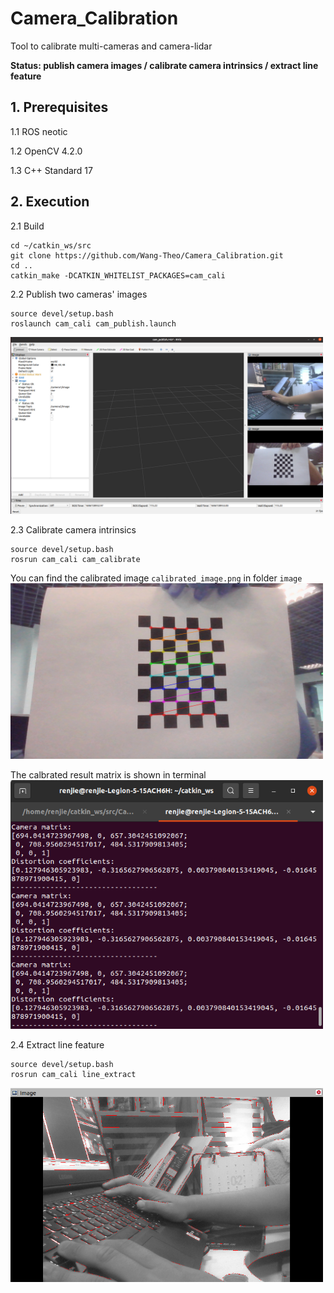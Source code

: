 # Camera_Calibration

Tool to calibrate multi-cameras and camera-lidar

**Status: publish camera images / calibrate camera intrinsics / extract line feature**

## 1. Prerequisites
1.1 ROS neotic

1.2 OpenCV 4.2.0

1.3 C++ Standard 17

## 2. Execution
2.1 Build
```
cd ~/catkin_ws/src
git clone https://github.com/Wang-Theo/Camera_Calibration.git
cd ..
catkin_make -DCATKIN_WHITELIST_PACKAGES=cam_cali
```

2.2 Publish two cameras' images
```
source devel/setup.bash
roslaunch cam_cali cam_publish.launch 
```
<img src="https://github.com/Wang-Theo/Camera_Calibration/blob/master/image/cam_publish_.png" width="500" alt="image_publish"/>

2.3 Calibrate camera intrinsics
```
source devel/setup.bash
rosrun cam_cali cam_calibrate
```
You can find the calibrated image `calibrated_image.png` in folder `image`  
<img src="https://github.com/Wang-Theo/Camera_Calibration/blob/master/image/calibrated_image.png" width="500" alt="image_calibrated"/>

The calbrated result matrix is shown in terminal  
<img src="https://github.com/Wang-Theo/Camera_Calibration/blob/master/image/cam_cali_result.png" width="500" alt="calibrate_result"/>

2.4 Extract line feature
```
source devel/setup.bash
rosrun cam_cali line_extract
```
<img src="https://github.com/Wang-Theo/Camera_Calibration/blob/master/image/line_extract_example.png" width="500" alt="line_extracted"/>
